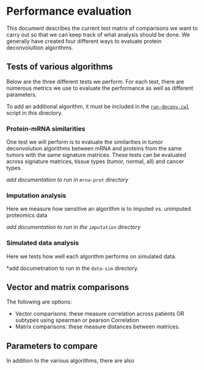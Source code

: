 # Performance evaluation

This document describes the current test matrix of comparisons we want to carry
out so that we can keep track of what analysis should be done. We generally have created
four different ways to evaluate protein deconvolultion algorithms.

## Tests of various algorithms
Below are the three different tests we perform. For each test, there are numerous
metrics we use to evaluate the performance as well as different parameters.

To add an additional algorithm, it must be included in the [`run-deconv.cwl`](./run-deconv.cwl)
script in this directory.

### Protein-mRNA similarities
One test we will perform is to evaluate the similarities in tumor deconvolution
algorithms between mRNA and proteins from the same tumors with the same signature matrices.
These tests can be evaluated across signature matrices, tissue types (tumor, normal, all) and cancer
types.

*add documentation to run in `mrna-prot` directory*


### Imputation analysis
Here we measure how sensitive an algorithm is to imputed vs. unimputed proteomics data

*add documentation to run in the `imputation` directory*

### Simulated data analysis
Here we tests how well each algorithm performs on simulated data.

*add documetnation to run in the `data-sim` directory.


## Vector and matrix comparisons
The following are options:
- Vector comparisons: these measure correlation across patients OR subtypes using spearman or pearson Correlation
- Matrix comparisons: these measure distances between matrices.


## Parameters to compare
In addition to the various algorithms, there are also

